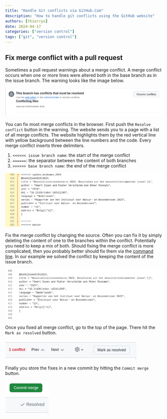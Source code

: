 ```yaml
---
title: "Handle Git conflicts via GitHub.Com"
description: "How to handle git conflicts using the GitHub website"
authors: [thierryo]
date: 2024-04-17
categories: ["version control"]
tags: ["git", "version control"]
---
```


## Fix merge conflict with a pull request

Sometimes a pull request warnings about a merge conflict.
A merge conflict occurs when one or more lines were altered both in the base branch as in the issue branch.
The warning looks like the image below.

![Message indicating a merge conflict on GitHub.com](merge-conflict-1.png)

You can fix most merge conflicts in the browser.
First push the `Resolve conflict` button in the warning.
The website sends you to a page with a list of all merge conflicts.
The website highlights them by the red vertical line with yellow background between the line numbers and the code.
Every merge conflict inserts three delimiters.

1. `<<<<<< issue branch name`: the start of the merge conflict
1. `======`: the separator between the content of both branches
1. `>>>>>> base branch name`: the end of the merge conflict

![Source with a merge conflict on GitHub.com](merge-conflict-2.png)

Fix the merge conflict by changing the source.
Often you can fix it by simply deleting the content of one to the branches within the conflict.
Potentially you need to keep a mix of both.
Should fixing the merge conflict is more complicated, then you probably better should fix them via the [command line](../git_conflict/index.html).
In our example we solved the conflict by keeping the content of the issue branch.

![Solved merge conflict on GitHub.com](merge-conflict-3.png)

Once you fixed all merge conflict, go to the top of the page.
There hit the `Mark as resolved` button.

![Mark a merge conflict as resolved on GitHub.com](merge-conflict-4.png)

Finally you store the fixes in a new commit by hitting the `Commit merge` button.

![Commit a merge conflict on GitHub.com](merge-conflict-5.png)

